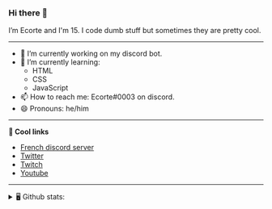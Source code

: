 ### Hi there 👋
I’m Ecorte and I'm 15.
I code dumb stuff but sometimes they are pretty cool.

-------

- 🔭 I’m currently working on my discord bot.
- 🌱 I’m currently learning:
     - HTML
     - CSS
     - JavaScript
- 📫 How to reach me: Ecorte#0003 on discord.
- 😄 Pronouns: he/him

-------

**🔗 Cool links**

- [French discord server](https://discord.gg/8bpy2PC)
- [Twitter](https://twitter.com/Ecorteyt)
- [Twitch](https://www.twitch.tv/ecorte)
- [Youtube](https://www.youtube.com/channel/UCOLeHMtMSE4w6jpFGh1AAdA)

-------
<details>
<summary> 🖥️ Github stats: </summary>
<br>
     
<!--START_SECTION:waka-->
**🐱 My Github Data** 

> 🏆 313 Contributions in the Year 2021
 > 
> 📦 356 Bytes Used in Github's Storage 
 > 
> 🚫 Not Opted to Hire
 > 
> 📜 4 Public Repositories 
 > 
> 🔑 3 Private Repositories  
 > 
**I'm an Early 🐤** 

```text
🌞 Morning    57 commits     ███████░░░░░░░░░░░░░░░░░░   28.93% 
🌆 Daytime    67 commits     ████████░░░░░░░░░░░░░░░░░   34.01% 
🌃 Evening    71 commits     █████████░░░░░░░░░░░░░░░░   36.04% 
🌙 Night      2 commits      ░░░░░░░░░░░░░░░░░░░░░░░░░   1.02%

```
📅 **I'm Most Productive on Saturday** 

```text
Monday       34 commits     ████░░░░░░░░░░░░░░░░░░░░░   17.26% 
Tuesday      18 commits     ██░░░░░░░░░░░░░░░░░░░░░░░   9.14% 
Wednesday    33 commits     ████░░░░░░░░░░░░░░░░░░░░░   16.75% 
Thursday     17 commits     ██░░░░░░░░░░░░░░░░░░░░░░░   8.63% 
Friday       22 commits     ██░░░░░░░░░░░░░░░░░░░░░░░   11.17% 
Saturday     48 commits     ██████░░░░░░░░░░░░░░░░░░░   24.37% 
Sunday       25 commits     ███░░░░░░░░░░░░░░░░░░░░░░   12.69%

```


📊 **This Week I Spent My Time On** 

```text
⌚︎ Time Zone: America/Toronto

💬 Programming Languages: 
TypeScript               1 hr 26 mins        █████████████░░░░░░░░░░░░   52.47% 
JSON                     25 mins             ████░░░░░░░░░░░░░░░░░░░░░   15.66% 
JavaScript               22 mins             ███░░░░░░░░░░░░░░░░░░░░░░   13.89% 
HTML                     20 mins             ███░░░░░░░░░░░░░░░░░░░░░░   12.25% 
Git Config               4 mins              ░░░░░░░░░░░░░░░░░░░░░░░░░   2.77%

🔥 Editors: 
VS Code                  2 hrs 45 mins       █████████████████████████   99.99% 
Atom                     0 secs              ░░░░░░░░░░░░░░░░░░░░░░░░░   0.01%

🐱‍💻 Projects: 
hammer                   2 hrs               ██████████████████░░░░░░░   72.89% 
ecorte.github.io         20 mins             ███░░░░░░░░░░░░░░░░░░░░░░   12.34% 
SkyCrypt                 14 mins             ██░░░░░░░░░░░░░░░░░░░░░░░   8.61% 
my-app                   10 mins             █░░░░░░░░░░░░░░░░░░░░░░░░   6.16% 
Unknown Project          0 secs              ░░░░░░░░░░░░░░░░░░░░░░░░░   0.01%

💻 Operating System: 
Windows                  2 hrs 45 mins       █████████████████████████   100.0%

```

**I Mostly Code in JavaScript** 

```text
JavaScript               3 repos             ████████████░░░░░░░░░░░░░   50.0% 
Java                     1 repo              ████░░░░░░░░░░░░░░░░░░░░░   16.67% 
Python                   1 repo              ████░░░░░░░░░░░░░░░░░░░░░   16.67% 
HTML                     1 repo              ████░░░░░░░░░░░░░░░░░░░░░   16.67%

```


**Timeline**

![Chart not found](https://raw.githubusercontent.com/Ecorte/Ecorte/main/charts/bar_graph.png) 


<!--END_SECTION:waka-->

![Github stats](https://github-readme-stats.vercel.app/api?username=Ecorte&theme=dark&count_private=true)

</details>
